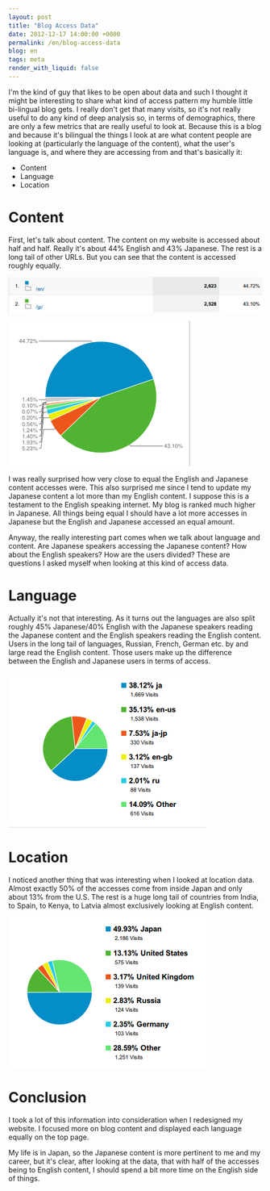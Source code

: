 ```yaml
---
layout: post
title: "Blog Access Data"
date: 2012-12-17 14:00:00 +0000
permalink: /en/blog-access-data
blog: en
tags: meta
render_with_liquid: false
---
```


I'm the kind of guy that likes to be open about data and such I thought
it might be interesting to share what kind of access pattern my humble
little bi-lingual blog gets. I really don't get that many visits, so
it's not really useful to do any kind of deep analysis so, in terms of
demographics, there are only a few metrics that are really useful to
look at. Because this is a blog and because it's bilingual the things I
look at are what content people are looking at (particularly the
language of the content), what the user's language is, and where they
are accessing from and that's basically it:

- Content
- Language
- Location

# Content

First, let's talk about content. The content on my website is accessed
about half and half. Really it's about 44% English and 43% Japanese. The
rest is a long tail of other URLs. But you can see that the content is
accessed roughly equally.

![image](/assets/images/688/content_table_big.png)

![image](/assets/images/688/content_pie_big.png)

I was really surprised how very close to equal the English and Japanese
content accesses were. This also surprised me since I tend to update my
Japanese content a lot more than my English content. I suppose this is a
testament to the English speaking internet. My blog is ranked much
higher in Japanese. All things being equal I should have a lot more
accesses in Japanese but the English and Japanese accessed an equal
amount.

Anyway, the really interesting part comes when we talk about language
and content. Are Japanese speakers accessing the Japanese content? How
about the English speakers? How are the users divided? These are
questions I asked myself when looking at this kind of access data.

# Language

Actually it's not that interesting. As it turns out the languages are
also split roughly 45% Japanese/40% English with the Japanese speakers
reading the Japanese content and the English speakers reading the
English content. Users in the long tail of languages, Russian, French,
German etc. by and large read the English content. Those users make up
the difference between the English and Japanese users in terms of
access.

![image](/assets/images/688/language_chart.png)

# Location

I noticed another thing that was interesting when I looked at location
data. Almost exactly 50% of the accesses come from inside Japan and only
about 13% from the U.S. The rest is a huge long tail of countries from
India, to Spain, to Kenya, to Latvia almost exclusively looking at
English content.

![image](/assets/images/688/location_pie_big.png)

# Conclusion

I took a lot of this information into consideration when I redesigned my
website. I focused more on blog content and displayed each language
equally on the top page.

My life is in Japan, so the Japanese content is more pertinent to me and
my career, but it's clear, after looking at the data, that with half of
the accesses being to English content, I should spend a bit more time on
the English side of things.
